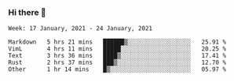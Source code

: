 ### Hi there 👋

<!--START_SECTION:waka-->
```text
Week: 17 January, 2021 - 24 January, 2021

Markdown   5 hrs 21 mins   ██████▒░░░░░░░░░░░░░░░░░░   25.91 % 
VimL       4 hrs 11 mins   █████░░░░░░░░░░░░░░░░░░░░   20.25 % 
Text       3 hrs 36 mins   ████▒░░░░░░░░░░░░░░░░░░░░   17.41 % 
Rust       2 hrs 37 mins   ███▒░░░░░░░░░░░░░░░░░░░░░   12.70 % 
Other      1 hr 14 mins    █▒░░░░░░░░░░░░░░░░░░░░░░░   05.97 % 
```
<!--END_SECTION:waka-->

<!--
**yqmmm/yqmmm** is a ✨ _special_ ✨ repository because its `README.md` (this file) appears on your GitHub profile.

Here are some ideas to get you started:

- 🔭 I’m currently working on ...
- 🌱 I’m currently learning ...
- 👯 I’m looking to collaborate on ...
- 🤔 I’m looking for help with ...
- 💬 Ask me about ...
- 📫 How to reach me: ...
- 😄 Pronouns: ...
- ⚡ Fun fact: ...
-->
